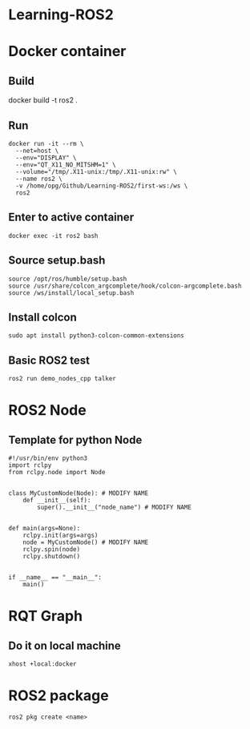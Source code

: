 # Learning-ROS2

# Docker container

## Build
docker build -t ros2 .

## Run
```
docker run -it --rm \
  --net=host \
  --env="DISPLAY" \
  --env="QT_X11_NO_MITSHM=1" \
  --volume="/tmp/.X11-unix:/tmp/.X11-unix:rw" \
  --name ros2 \
  -v /home/opg/Github/Learning-ROS2/first-ws:/ws \
  ros2
```
## Enter to active container 
```
docker exec -it ros2 bash
```

## Source setup.bash
```
source /opt/ros/humble/setup.bash
source /usr/share/colcon_argcomplete/hook/colcon-argcomplete.bash
source /ws/install/local_setup.bash
```
## Install colcon
```
sudo apt install python3-colcon-common-extensions
```

## Basic ROS2 test 
```
ros2 run demo_nodes_cpp talker
```


# ROS2 Node
## Template for python Node
```
#!/usr/bin/env python3
import rclpy
from rclpy.node import Node
     
     
class MyCustomNode(Node): # MODIFY NAME
    def __init__(self):
        super().__init__("node_name") # MODIFY NAME
     
     
def main(args=None):
    rclpy.init(args=args)
    node = MyCustomNode() # MODIFY NAME
    rclpy.spin(node)
    rclpy.shutdown()
     
     
if __name__ == "__main__":
    main()
```

# RQT Graph

## Do it on local machine
```
xhost +local:docker
```

# ROS2 package

```
ros2 pkg create <name>
```